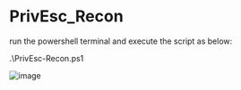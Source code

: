 # PrivEsc_Recon

run the powershell terminal and execute the script as  below: 

 .\PrivEsc-Recon.ps1

 ![image](https://github.com/user-attachments/assets/afe60607-6330-4bd1-94e0-677c087346b1)

